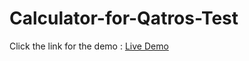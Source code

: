 # Calculator-for-Qatros-Test

Click the link for the demo : [Live Demo](https://ilhamriz.github.io/Calculator-for-Qatros-Test/)
